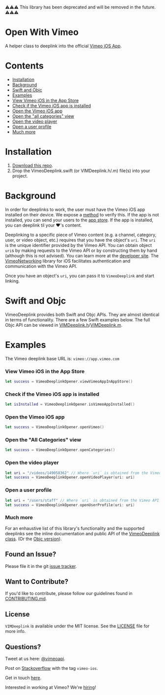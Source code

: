 ⚠️⚠️⚠️ This library has been deprecated and will be removed in the future. ⚠️⚠️⚠️

Open With Vimeo
==================
A helper class to deeplink into the official [Vimeo iOS App](https://itunes.apple.com/us/app/vimeo/id425194759?mt=8).

# Contents
 - [Installation](#installation)
 - [Background](#background)
 - [Swift and Objc](#swift-and-objc)
 - [Examples](#examples)
  - [View Vimeo iOS in the App Store](#view-vimeo-ios-in-the-app-store)
  - [Check if the Vimeo iOS app is installed](#check-if-the-vimeo-ios-app-is-installed)
  - [Open the Vimeo iOS app](#open-the-vimeo-ios-app)
  - [Open the "all categories" view](#open-the-all-categories-view)
  - [Open the video player](#open-the-video-player)
  - [Open a user profile](#open-a-user-profile)
  - [Much more](#much-more)
 
# Installation
1. [Download this repo](https://github.com/vimeo/VIMDeeplink/archive/master.zip).
2. Drop the VimeoDeeplink.swift (or VIMDeeplink.h/.m) file(s) into your project.

# Background
In order for deeplinks to work, the user must have the Vimeo iOS app installed on their device. We expose a [method](#check-if-the-vimeo-app-is-installed) to verify this. If the app is not installed, you can send your users to the [app store](#open-app-in-the-app-store). If the app is installed, you can deeplink til your :heart:'s content. 

Deeplinking to a specific piece of Vimeo content (e.g. a channel, category, user, or video object, etc.) requires that you have the object's `uri`. The `uri` is the unique identifier provided by the Vimeo API. You can obtain object `uri`s by making requests to the Vimeo API or by constructing them by hand (although this is not advised). You can learn more at the [developer site](https://developer.vimeo.com/api). The [VimeoNetworking](https://github.com/vimeo/VimeoNetworking) library for iOS facilitates authentication and communication with the Vimeo API.

Once you have an object's `uri`, you can pass it to `VimeoDeeplink` and start linking.

# Swift and Objc

VimeoDeeplink provides both Swift and Objc APIs. They are almost identical in terms of functionality. There are a few Swift examples below. The full Objc API can be viewed in [VIMDeeplink.h](VimeoDeeplink/VimeoDeeplink/VIMDeeplink.h)/[VIMDeeplink.m](VimeoDeeplink/VimeoDeeplink/VIMDeeplink.m).

# Examples

The Vimeo deeplink base URL is: `vimeo://app.vimeo.com`

### View Vimeo iOS in the App Store

```Swift
let success = VimeoDeeplinkOpener.viewVimeoAppInAppStore()
```

### Check if the Vimeo iOS app is installed

```Swift
let isInstalled = VimeoDeeplinkOpener.isVimeoAppInstalled()
```

### Open the Vimeo iOS app

```Swift
let success = VimeoDeeplinkOpener.openVimeo()
```

### Open the "All Categories" view

```Swift
let success = VimeoDeeplinkOpener.openCategories()
```

### Open the video player

```Swift
let uri = "/videos/149058362" // Where `uri` is obtained from the Vimeo API
let success = VimeoDeeplinkOpener.openVideoPlayer(uri: uri)
```
### Open a user profile

```Swift
let uri = "/users/staff" // Where `uri` is obtained from the Vimeo API
let success = VimeoDeeplinkOpener.openUserProfile(uri: uri)
```

### Much more

For an enhaustive list of this library's functionality and the supported deeplinks see the inline documentation and public API of the [VimeoDeeplink class](VimeoDeeplink/VimeoDeeplink/VimeoDeeplink.swift). (Or the [Objc version](VimeoDeeplink/VimeoDeeplink/VimeoDeeplink.h)).

## Found an Issue?

Please file it in the git [issue tracker](https://github.com/vimeo/VIMDeeplink/issues).

## Want to Contribute?

If you'd like to contribute, please follow our guidelines found in [CONTRIBUTING.md](CONTRIBUTING.md).

## License

`VIMDeeplink` is available under the MIT license. See the [LICENSE](LICENSE) file for more info.

## Questions?

Tweet at us here: [@vimeoapi](https://twitter.com/vimeoapi).

Post on [Stackoverflow](http://stackoverflow.com/questions/tagged/vimeo-ios) with the tag `vimeo-ios`.

Get in touch [here](https://vimeo.com/help/contact).

Interested in working at Vimeo? We're [hiring](https://vimeo.com/jobs)!
